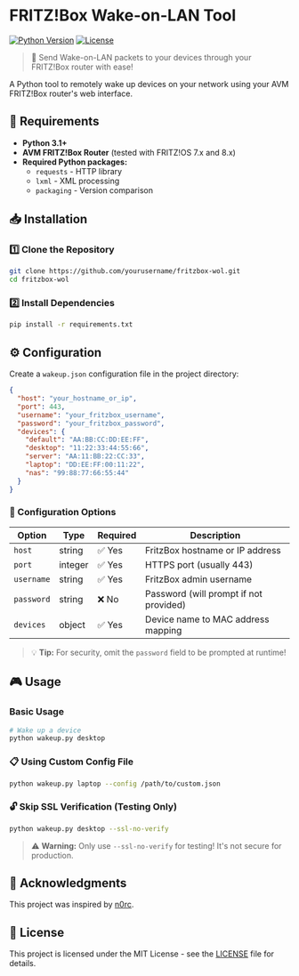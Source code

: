 # FRITZ!Box Wake-on-LAN Tool

[![Python Version](https://img.shields.io/badge/python-3.7+-blue.svg)](https://www.python.org/downloads/)
[![License](https://img.shields.io/badge/license-MIT-green.svg)](LICENSE)

> 🚀 Send Wake-on-LAN packets to your devices through your FRITZ!Box router with ease!

A Python tool to remotely wake up devices on your network using your AVM FRITZ!Box router's web interface.

## 🔧 Requirements

-  **Python 3.1+**
-  **AVM FRITZ!Box Router** (tested with FRITZ!OS 7.x and 8.x)
-  **Required Python packages:**
    - `requests` - HTTP library
    - `lxml` - XML processing
    - `packaging` - Version comparison

## 📥 Installation

### 1️⃣ Clone the Repository

```bash
git clone https://github.com/yourusername/fritzbox-wol.git
cd fritzbox-wol
```

### 2️⃣ Install Dependencies

```bash
pip install -r requirements.txt
```

## ⚙️ Configuration

Create a `wakeup.json` configuration file in the project directory:

```json
{
  "host": "your_hostname_or_ip",
  "port": 443,
  "username": "your_fritzbox_username",
  "password": "your_fritzbox_password",
  "devices": {
    "default": "AA:BB:CC:DD:EE:FF",
    "desktop": "11:22:33:44:55:66",
    "server": "AA:11:BB:22:CC:33",
    "laptop": "DD:EE:FF:00:11:22",
    "nas": "99:88:77:66:55:44"
  }
}
```

### 🔑 Configuration Options

| Option | Type | Required | Description |
|--------|------|----------|-------------|
| `host` | string | ✅ Yes | FritzBox hostname or IP address |
| `port` | integer | ✅ Yes | HTTPS port (usually 443) |
| `username` | string | ✅ Yes | FritzBox admin username |
| `password` | string | ❌ No | Password (will prompt if not provided) |
| `devices` | object | ✅ Yes | Device name to MAC address mapping |

> 💡 **Tip:** For security, omit the `password` field to be prompted at runtime!

## 🎮 Usage

### Basic Usage

```bash
# Wake up a device
python wakeup.py desktop
```

### 📋 Using Custom Config File

```bash
python wakeup.py laptop --config /path/to/custom.json
```

### 🔓 Skip SSL Verification (Testing Only)

```bash
python wakeup.py desktop --ssl-no-verify
```

> ⚠️ **Warning:** Only use `--ssl-no-verify` for testing! It's not secure for production.

## 🙏 Acknowledgments

This project was inspired by [n0rc](https://github.com/n0rc/fritzbox).

## 📜 License

This project is licensed under the MIT License - see the [LICENSE](LICENSE) file for details.
